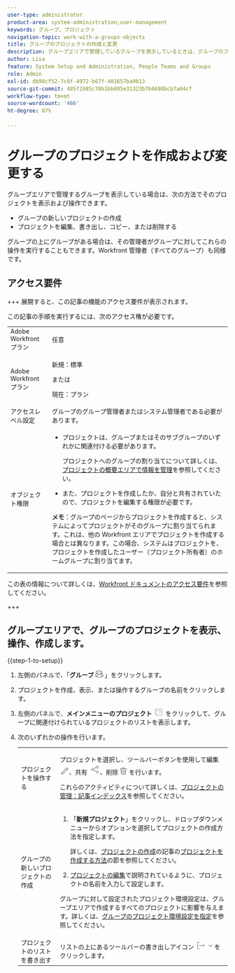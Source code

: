 ```yaml
---
user-type: administrator
product-area: system-administration;user-management
keywords: グループ、プロジェクト
navigation-topic: work-with-a-groups-objects
title: グループのプロジェクトの作成と変更
description: グループエリアで管理しているグループを表示しているときは、グループのプロジェクトを作成、編集、書き出し、コピー、削除できます。
author: Lisa
feature: System Setup and Administration, People Teams and Groups
role: Admin
exl-id: db90cf52-7c8f-4972-b67f-401657ba9b13
source-git-commit: 485f2985c70b1bb095e31323b7b4698bcb7a04cf
workflow-type: tm+mt
source-wordcount: '466'
ht-degree: 87%

---
```


# グループのプロジェクトを作成および変更する

グループエリアで管理するグループを表示している場合は、次の方法でそのプロジェクトを表示および操作できます。

* グループの新しいプロジェクトの作成
* プロジェクトを編集、書き出し、コピー、または削除する

グループの上にグループがある場合は、その管理者がグループに対してこれらの操作を実行することもできます。Workfront 管理者（すべてのグループ）も同様です。

## アクセス要件

+++ 展開すると、この記事の機能のアクセス要件が表示されます。

この記事の手順を実行するには、次のアクセス権が必要です。

<table style="table-layout:auto"> 
 <col> 
 <col> 
 <tbody> 
  <tr> 
   <td role="rowheader">Adobe Workfront プラン</td> 
   <td>任意</td> 
  </tr> 
  <tr> 
   <td role="rowheader">Adobe Workfront プラン</td>
   <td><p>新規：標準</p>
       <p>または</p>
       <p>現在：プラン</p></td>
  <tr> 
   <td role="rowheader">アクセスレベル設定</td> 
   <td>グループのグループ管理者またはシステム管理者である必要があります。</td>
  </tr>
  <tr> 
   <td role="rowheader">オブジェクト権限</td>
   <td> 
    <ul> 
     <li> <p>プロジェクトは、グループまたはそのサブグループのいずれかに関連付ける必要があります。 </p> <p>プロジェクトへのグループの割り当てについて詳しくは、<a href="../../../manage-work/projects/manage-projects/understand-project-overview-area.md" class="MCXref xref">プロジェクトの概要エリアで情報を管理</a>を参照してください。</p> </li> 
     <li> <p>また、プロジェクトを作成したか、自分と共有されていたので、プロジェクトを編集する権限が必要です。</p></li> 
    </ul>
    <p><b>メモ</b>：グループのページからプロジェクトを作成すると、システムによってプロジェクトがそのグループに割り当てられます。これは、他の Workfront エリアでプロジェクトを作成する場合とは異なります。この場合、システムはプロジェクトを、プロジェクトを作成したユーザー（プロジェクト所有者）のホームグループに割り当てます。</p> </td>
  </tr> 
  </tr> 
 </tbody> 
</table>

この表の情報について詳しくは、[Workfront ドキュメントのアクセス要件](/help/quicksilver/administration-and-setup/add-users/access-levels-and-object-permissions/access-level-requirements-in-documentation.md)を参照してください。

+++

## グループエリアで、グループのプロジェクトを表示、操作、作成します。

{{step-1-to-setup}}

1. 左側のパネルで、「**グループ**![ グループ ](assets/groups-icon.png)」をクリックします。

1. プロジェクトを作成、表示、または操作するグループの名前をクリックします。
1. 左側のパネルで、**メインメニューのプロジェクト**![ プロジェクト ](assets/projects-in-main-menu.png) をクリックして、グループに関連付けられているプロジェクトのリストを表示します。

1. 次のいずれかの操作を行います。

   <table style="table-layout:auto"> 
    <col> 
    <col> 
    <tbody> 
     <tr> 
      <td role="rowheader"> <p>プロジェクトを操作する</p> </td> 
      <td> <p>プロジェクトを選択し、ツールバーボタンを使用して編集 <img src="assets/edit-icon.png">、共有 <img src="assets/share-icon.png">、削除 <img src="assets/delete.png"> を行います。</p> <p>これらのアクティビティについて詳しくは、<a href="../../../manage-work/projects/manage-projects/manage-projects-overview.md" class="MCXref xref">プロジェクトの管理：記事インデックス</a>を参照してください。</p> </td> 
     </tr> 
     <tr> 
      <td role="rowheader"> <p>グループの新しいプロジェクトの作成</p> </td> 
      <td> 
       <ol> 
        <li value="1"> <p>「<strong>新規プロジェクト</strong>」をクリックし、ドロップダウンメニューからオプションを選択してプロジェクトの作成方法を指定します。 </p> <p>詳しくは、<a href="../../../manage-work/projects/create-projects/create-project.md" class="MCXref xref">プロジェクトの作成</a>の記事の<a href="../../../manage-work/projects/create-projects/create-project.md#ways-to-create-projects" class="MCXref xref">プロジェクトを作成する方法</a>の節を参照してください。</p> </li> 
        <li value="2"><a href="../../../manage-work/projects/manage-projects/edit-projects.md" class="MCXref xref">プロジェクトの編集</a>で説明されているように、プロジェクトの名前を入力して設定します。</li> 
       </ol> <p> グループに対して設定されたプロジェクト環境設定は、グループエリアで作成するすべてのプロジェクトに影響を与えます。詳しくは、<a href="../../../administration-and-setup/manage-groups/create-and-manage-groups/configure-project-preferences-group.md" class="MCXref xref">グループのプロジェクト環境設定を指定</a>を参照してください。</p> </td> 
     </tr> 
     <tr> 
      <td role="rowheader">プロジェクトのリストを書き出す</td> 
      <td>リストの上にあるツールバーの書き出しアイコン <img src="assets/export.png"> をクリックします。</td> 
     </tr> 
    </tbody> 
   </table>

